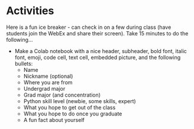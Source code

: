 # Activities

Here is a fun ice breaker - can check in on a few during class (have students join the WebEx and share their screen). Take 15 minutes to do the following...
* Make a Colab notebook with a nice header, subheader, bold font, italic font, emoji, code cell, text cell, embedded picture, and the following bullets:
  * Name
  * Nickname (optional)
  * Where you are from
  * Undergrad major
  * Grad major (and concentration)
  * Python skill level (newbie, some skills, expert)
  * What you hope to get out of the class
  * What you hope to do once you graduate
  * A fun fact about yourself
